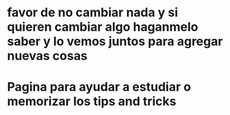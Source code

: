 # favor de no cambiar nada y si quieren cambiar algo haganmelo saber y lo vemos juntos para agregar nuevas cosas
# Pagina para ayudar a estudiar o memorizar los tips and tricks 
